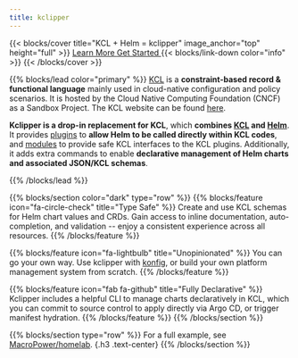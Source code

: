 ```yaml
---
title: kclipper
---
```


{{< blocks/cover title="KCL + Helm = kclipper" image_anchor="top" height="full" >}}
<a class="btn btn-lg btn-primary me-3 mb-4" href="/about/">
  Learn More
</a>
<a class="btn btn-lg btn-secondary me-3 mb-4" href="/docs/">
  Get Started <i class="fas fa-arrow-alt-circle-right ms-2 "></i>
</a>
{{< blocks/link-down color="info" >}}
{{< /blocks/cover >}}


{{% blocks/lead color="primary" %}}
[KCL](https://github.com/kcl-lang/kcl) is a **constraint-based record & functional language** mainly used in cloud-native configuration and policy scenarios. It is hosted by the Cloud Native Computing Foundation (CNCF) as a Sandbox Project. The KCL website can be found [here](https://kcl-lang.io/).

**Kclipper is a drop-in replacement for KCL**, which **combines [KCL](https://github.com/kcl-lang/kcl) and [Helm](https://helm.sh/)**. It provides [plugins](https://www.kcl-lang.io/docs/next/reference/plugin/overview) to **allow Helm to be called directly within KCL codes**, and [modules](https://www.kcl-lang.io/docs/next/user_docs/concepts/package-and-module) to provide safe KCL interfaces to the KCL plugins. Additionally, it adds extra commands to enable **declarative management of Helm charts and associated JSON/KCL schemas**.

{{% /blocks/lead %}}

{{% blocks/section color="dark" type="row" %}}
{{% blocks/feature icon="fa-circle-check" title="Type Safe" %}}
Create and use KCL schemas for Helm chart values and CRDs. Gain access to inline documentation, auto-completion, and validation -- enjoy a consistent experience across all resources.
{{% /blocks/feature %}}

{{% blocks/feature icon="fa-lightbulb" title="Unopinionated" %}}
You can go your own way. Use kclipper with [konfig](https://github.com/kcl-lang/konfig), or build your own platform management system from scratch.
{{% /blocks/feature %}}

{{% blocks/feature icon="fab fa-github" title="Fully Declarative" %}}
Kclipper includes a helpful CLI to manage charts declaratively in KCL, which you can commit to source control to apply directly via Argo CD, or trigger manifest hydration.
{{% /blocks/feature %}}
{{% /blocks/section %}}

{{% blocks/section type="row" %}}
For a full example, see [MacroPower/homelab](https://github.com/MacroPower/homelab).
{.h3 .text-center}
{{% /blocks/section %}}
